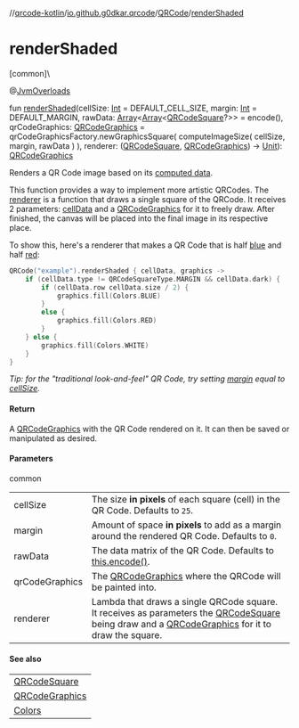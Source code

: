 //[qrcode-kotlin](../../../index.md)/[io.github.g0dkar.qrcode](../index.md)/[QRCode](index.md)/[renderShaded](render-shaded.md)

# renderShaded

[common]\

@[JvmOverloads](https://kotlinlang.org/api/latest/jvm/stdlib/kotlin.jvm/-jvm-overloads/index.html)

fun [renderShaded](render-shaded.md)(cellSize: [Int](https://kotlinlang.org/api/latest/jvm/stdlib/kotlin/-int/index.html) = DEFAULT_CELL_SIZE, margin: [Int](https://kotlinlang.org/api/latest/jvm/stdlib/kotlin/-int/index.html) = DEFAULT_MARGIN, rawData: [Array](https://kotlinlang.org/api/latest/jvm/stdlib/kotlin/-array/index.html)&lt;[Array](https://kotlinlang.org/api/latest/jvm/stdlib/kotlin/-array/index.html)&lt;[QRCodeSquare](../../io.github.g0dkar.qrcode.internals/-q-r-code-square/index.md)?&gt;&gt; = encode(), qrCodeGraphics: [QRCodeGraphics](../../io.github.g0dkar.qrcode.render/-q-r-code-graphics/index.md) = qrCodeGraphicsFactory.newGraphicsSquare(
            computeImageSize(
                cellSize,
                margin,
                rawData
            )
        ), renderer: ([QRCodeSquare](../../io.github.g0dkar.qrcode.internals/-q-r-code-square/index.md), [QRCodeGraphics](../../io.github.g0dkar.qrcode.render/-q-r-code-graphics/index.md)) -&gt; [Unit](https://kotlinlang.org/api/latest/jvm/stdlib/kotlin/-unit/index.html)): [QRCodeGraphics](../../io.github.g0dkar.qrcode.render/-q-r-code-graphics/index.md)

Renders a QR Code image based on its [computed data](encode.md).

This function provides a way to implement more artistic QRCodes. The [renderer](render-shaded.md) is a function that draws a single square of the QRCode. It receives 2 parameters: [cellData](../../io.github.g0dkar.qrcode.internals/-q-r-code-square/index.md) and a [QRCodeGraphics](../../io.github.g0dkar.qrcode.render/-q-r-code-graphics/index.md) for it to freely draw. After finished, the canvas will be placed into the final image in its respective place.

To show this, here's a renderer that makes a QR Code that is half [blue](../../io.github.g0dkar.qrcode.render/-colors/-b-l-u-e.md) and half [red](../../io.github.g0dkar.qrcode.render/-colors/-r-e-d.md):

```kotlin
QRCode("example").renderShaded { cellData, graphics ->
    if (cellData.type != QRCodeSquareType.MARGIN && cellData.dark) {
        if (cellData.row cellData.size / 2) {
            graphics.fill(Colors.BLUE)
        }
        else {
            graphics.fill(Colors.RED)
        }
    } else {
        graphics.fill(Colors.WHITE)
    }
}
```

*Tip: for the &quot;traditional look-and-feel&quot; QR Code, try setting* [*margin*](render-shaded.md) *equal to* [*cellSize*](render-shaded.md)*.*

#### Return

A [QRCodeGraphics](../../io.github.g0dkar.qrcode.render/-q-r-code-graphics/index.md) with the QR Code rendered on it. It can then be saved or manipulated as desired.

#### Parameters

common

| | |
|---|---|
| cellSize | The size **in pixels** of each square (cell) in the QR Code. Defaults to `25`. |
| margin | Amount of space **in pixels** to add as a margin around the rendered QR Code. Defaults to `0`. |
| rawData | The data matrix of the QR Code. Defaults to [this.encode()](encode.md). |
| qrCodeGraphics | The [QRCodeGraphics](../../io.github.g0dkar.qrcode.render/-q-r-code-graphics/index.md) where the QRCode will be painted into. |
| renderer | Lambda that draws a single QRCode square. It receives as parameters the [QRCodeSquare](../../io.github.g0dkar.qrcode.internals/-q-r-code-square/index.md) being draw and a [QRCodeGraphics](../../io.github.g0dkar.qrcode.render/-q-r-code-graphics/index.md) for it to draw the square. |

#### See also

| |
|---|
| [QRCodeSquare](../../io.github.g0dkar.qrcode.internals/-q-r-code-square/index.md) |
| [QRCodeGraphics](../../io.github.g0dkar.qrcode.render/-q-r-code-graphics/index.md) |
| [Colors](../../io.github.g0dkar.qrcode.render/-colors/index.md) |
